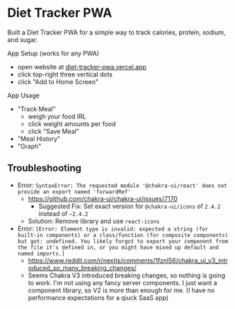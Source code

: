 # Diet Tracker PWA
Built a Diet Tracker PWA for a simple way to track calories, protein, sodium, and sugar.

App Setup (works for any PWA)
- open website at [diet-tracker-pwa.vercel.app](https://diet-tracker-pwa.vercel.app)
- click top-right three vertical dots
- click "Add to Home Screen"

App Usage
- "Track Meal"
  - weigh your food IRL
  - click weight amounts per food
  - click "Save Meal"
- "Meal History"
- "Graph"

## Troubleshooting
- Error: `SyntaxError: The requested module '@chakra-ui/react' does not provide an export named 'forwardRef'`
  - https://github.com/chakra-ui/chakra-ui/issues/7170
    - Suggested Fix: Set exact version for `@chakra-ui/icons` of `2.4.2` instead of `~2.4.2`
  - Solution: Remove library and use `react-icons`
- Error: `[Error: Element type is invalid: expected a string (for built-in components) or a class/function (for composite components) but got: undefined. You likely forgot to export your component from the file it's defined in, or you might have mixed up default and named imports.]`
  - https://www.reddit.com/r/nextjs/comments/1fznl56/chakra_ui_v3_introduced_so_many_breaking_changes/
  - Seems Chakra V3 introduced breaking changes, so nothing is going to work. I'm not using any fancy server components. I just want a component library, so V2 is more than enough for me. (I have no performance expectations for a qiuck SaaS app)